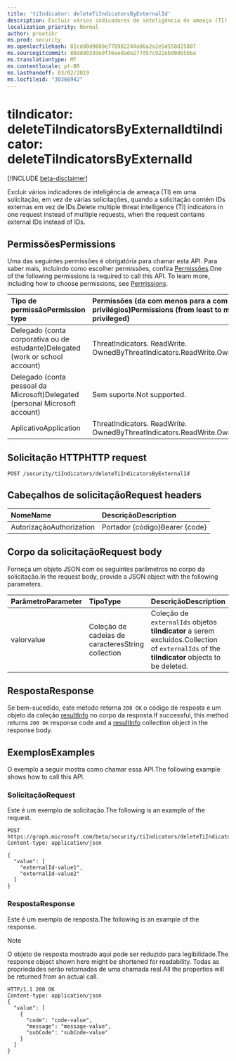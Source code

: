 ```yaml
---
title: 'tiIndicator: deleteTiIndicatorsByExternalId'
description: Excluir vários indicadores de inteligência de ameaça (TI) em uma solicitação, em vez de várias solicitações, e a solicitação contém IDs externas em vez de IDs.
localization_priority: Normal
author: preetikr
ms.prod: security
ms.openlocfilehash: 82cdd0d9688e778982244a06a2a2e5d558d25807
ms.sourcegitcommit: 88ddd033de0f36eedade277d57c922ebd0db5bba
ms.translationtype: MT
ms.contentlocale: pt-BR
ms.lasthandoff: 03/02/2019
ms.locfileid: "30366942"
---
```

# <a name="tiindicator-deletetiindicatorsbyexternalid"></a><span data-ttu-id="1dd76-103">tiIndicator: deleteTiIndicatorsByExternalId</span><span class="sxs-lookup"><span data-stu-id="1dd76-103">tiIndicator: deleteTiIndicatorsByExternalId</span></span>

[!INCLUDE [beta-disclaimer](../../includes/beta-disclaimer.md)]

<span data-ttu-id="1dd76-104">Excluir vários indicadores de inteligência de ameaça (TI) em uma solicitação, em vez de várias solicitações, quando a solicitação contém IDs externas em vez de IDs.</span><span class="sxs-lookup"><span data-stu-id="1dd76-104">Delete multiple threat intelligence (TI) indicators in one request instead of multiple requests, when the request contains external IDs instead of IDs.</span></span>

## <a name="permissions"></a><span data-ttu-id="1dd76-105">Permissões</span><span class="sxs-lookup"><span data-stu-id="1dd76-105">Permissions</span></span>

<span data-ttu-id="1dd76-p101">Uma das seguintes permissões é obrigatória para chamar esta API. Para saber mais, incluindo como escolher permissões, confira [Permissões](/graph/permissions-reference).</span><span class="sxs-lookup"><span data-stu-id="1dd76-p101">One of the following permissions is required to call this API. To learn more, including how to choose permissions, see [Permissions](/graph/permissions-reference).</span></span>

| <span data-ttu-id="1dd76-108">Tipo de permissão</span><span class="sxs-lookup"><span data-stu-id="1dd76-108">Permission type</span></span>  | <span data-ttu-id="1dd76-109">Permissões (da com menos para a com mais privilégios)</span><span class="sxs-lookup"><span data-stu-id="1dd76-109">Permissions (from least to most privileged)</span></span> |
|:---------------------------------------|:--------------------------------------------|
| <span data-ttu-id="1dd76-110">Delegado (conta corporativa ou de estudante)</span><span class="sxs-lookup"><span data-stu-id="1dd76-110">Delegated (work or school account)</span></span>     | <span data-ttu-id="1dd76-111">ThreatIndicators. ReadWrite. OwnedBy</span><span class="sxs-lookup"><span data-stu-id="1dd76-111">ThreatIndicators.ReadWrite.OwnedBy</span></span> |
| <span data-ttu-id="1dd76-112">Delegado (conta pessoal da Microsoft)</span><span class="sxs-lookup"><span data-stu-id="1dd76-112">Delegated (personal Microsoft account)</span></span> | <span data-ttu-id="1dd76-113">Sem suporte.</span><span class="sxs-lookup"><span data-stu-id="1dd76-113">Not supported.</span></span> |
| <span data-ttu-id="1dd76-114">Aplicativo</span><span class="sxs-lookup"><span data-stu-id="1dd76-114">Application</span></span>                            | <span data-ttu-id="1dd76-115">ThreatIndicators. ReadWrite. OwnedBy</span><span class="sxs-lookup"><span data-stu-id="1dd76-115">ThreatIndicators.ReadWrite.OwnedBy</span></span> |

## <a name="http-request"></a><span data-ttu-id="1dd76-116">Solicitação HTTP</span><span class="sxs-lookup"><span data-stu-id="1dd76-116">HTTP request</span></span>

<!-- { "blockType": "ignored" } -->

```http
POST /security/tiIndicators/deleteTiIndicatorsByExternalId
```

## <a name="request-headers"></a><span data-ttu-id="1dd76-117">Cabeçalhos de solicitação</span><span class="sxs-lookup"><span data-stu-id="1dd76-117">Request headers</span></span>

| <span data-ttu-id="1dd76-118">Nome</span><span class="sxs-lookup"><span data-stu-id="1dd76-118">Name</span></span>          | <span data-ttu-id="1dd76-119">Descrição</span><span class="sxs-lookup"><span data-stu-id="1dd76-119">Description</span></span>   |
|:--------------|:--------------|
| <span data-ttu-id="1dd76-120">Autorização</span><span class="sxs-lookup"><span data-stu-id="1dd76-120">Authorization</span></span> | <span data-ttu-id="1dd76-121">Portador {código}</span><span class="sxs-lookup"><span data-stu-id="1dd76-121">Bearer {code}</span></span> |

## <a name="request-body"></a><span data-ttu-id="1dd76-122">Corpo da solicitação</span><span class="sxs-lookup"><span data-stu-id="1dd76-122">Request body</span></span>

<span data-ttu-id="1dd76-123">Forneça um objeto JSON com os seguintes parâmetros no corpo da solicitação.</span><span class="sxs-lookup"><span data-stu-id="1dd76-123">In the request body, provide a JSON object with the following parameters.</span></span>

| <span data-ttu-id="1dd76-124">Parâmetro</span><span class="sxs-lookup"><span data-stu-id="1dd76-124">Parameter</span></span>    | <span data-ttu-id="1dd76-125">Tipo</span><span class="sxs-lookup"><span data-stu-id="1dd76-125">Type</span></span>        | <span data-ttu-id="1dd76-126">Descrição</span><span class="sxs-lookup"><span data-stu-id="1dd76-126">Description</span></span> |
|:-------------|:------------|:------------|
|<span data-ttu-id="1dd76-127">valor</span><span class="sxs-lookup"><span data-stu-id="1dd76-127">value</span></span>|<span data-ttu-id="1dd76-128">Coleção de cadeias de caracteres</span><span class="sxs-lookup"><span data-stu-id="1dd76-128">String collection</span></span>| <span data-ttu-id="1dd76-129">Coleção de `externalIds` objetos **tiIndicator** a serem excluídos.</span><span class="sxs-lookup"><span data-stu-id="1dd76-129">Collection of `externalIds` of the **tiIndicator** objects to be deleted.</span></span> |

## <a name="response"></a><span data-ttu-id="1dd76-130">Resposta</span><span class="sxs-lookup"><span data-stu-id="1dd76-130">Response</span></span>

<span data-ttu-id="1dd76-131">Se bem-sucedido, este método retorna `200 OK` o código de resposta e um objeto da coleção [resultInfo](../resources/resultinfo.md) no corpo da resposta.</span><span class="sxs-lookup"><span data-stu-id="1dd76-131">If successful, this method returns `200 OK` response code and a [resultInfo](../resources/resultinfo.md) collection object in the response body.</span></span>

## <a name="examples"></a><span data-ttu-id="1dd76-132">Exemplos</span><span class="sxs-lookup"><span data-stu-id="1dd76-132">Examples</span></span>

<span data-ttu-id="1dd76-133">O exemplo a seguir mostra como chamar essa API.</span><span class="sxs-lookup"><span data-stu-id="1dd76-133">The following example shows how to call this API.</span></span>

### <a name="request"></a><span data-ttu-id="1dd76-134">Solicitação</span><span class="sxs-lookup"><span data-stu-id="1dd76-134">Request</span></span>

<span data-ttu-id="1dd76-135">Este é um exemplo de solicitação.</span><span class="sxs-lookup"><span data-stu-id="1dd76-135">The following is an example of the request.</span></span>
<!-- {
  "blockType": "request",
  "name": "tiindicator_deletetiindicatorsbyexternalid"
}-->

```http
POST https://graph.microsoft.com/beta/security/tiIndicators/deleteTiIndicatorsByExternalId
Content-type: application/json

{
  "value": [
    "externalId-value1",
    "externalId-value2"
  ]
}
```

### <a name="response"></a><span data-ttu-id="1dd76-136">Resposta</span><span class="sxs-lookup"><span data-stu-id="1dd76-136">Response</span></span>

<span data-ttu-id="1dd76-137">Este é um exemplo de resposta.</span><span class="sxs-lookup"><span data-stu-id="1dd76-137">The following is an example of the response.</span></span>

> [!NOTE]
> <span data-ttu-id="1dd76-138">O objeto de resposta mostrado aqui pode ser reduzido para legibilidade.</span><span class="sxs-lookup"><span data-stu-id="1dd76-138">The response object shown here might be shortened for readability.</span></span> <span data-ttu-id="1dd76-139">Todas as propriedades serão retornadas de uma chamada real.</span><span class="sxs-lookup"><span data-stu-id="1dd76-139">All the properties will be returned from an actual call.</span></span>

<!-- {
  "blockType": "response",
  "truncated": true,
  "@odata.type": "microsoft.graph.resultInfo",
  "isCollection": true
} -->

```http
HTTP/1.1 200 OK
Content-type: application/json
{
  "value": [
    {
      "code": "code-value",
      "message": "message-value",
      "subCode": "subCode-value"
    }
  ]
}
```

<!-- uuid: 16cd6b66-4b1a-43a1-adaf-3a886856ed98
2019-02-04 14:57:30 UTC -->
<!-- {
  "type": "#page.annotation",
  "description": "tiIndicator: deleteTiIndicatorsByExternalId",
  "keywords": "",
  "section": "documentation",
  "tocPath": ""
}-->
